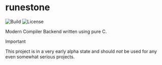 # runestone

![Build](https://img.shields.io/github/workflow/status/icxd/runestone/CI)
![License](https://img.shields.io/github/license/icxd/runestone)

Modern Compiler Backend written using pure C.

> [!IMPORTANT]  
> This project is in a very early alpha state and should *not* be used for any
> even somewhat serious projects.

